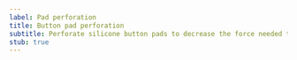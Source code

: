 ```yaml
---
label: Pad perforation
title: Button pad perforation
subtitle: Perforate silicone button pads to decrease the force needed to press the buttons.
stub: true
---
```

